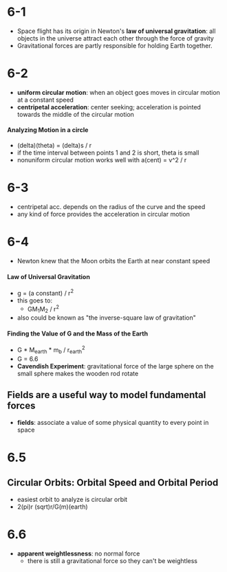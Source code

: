 # 6-1
- Space flight has its origin in Newton's **law of universal gravitation**: all objects in the universe attract each other through the force of gravity
- Gravitational forces are partly responsible for holding Earth together.

# 6-2
- **uniform circular motion**: when an object goes moves in circular motion at a constant speed
- **centripetal acceleration**: center seeking; acceleration is pointed towards the middle of the circular motion
#### Analyzing Motion in a circle
- (delta)(theta) = (delta)s / r
- if the time interval between points 1 and 2 is short, theta is small
- nonuniform circular motion works well with a(cent) =  v^2 / r

# 6-3
- centripetal acc. depends on the radius of the curve and the speed
- any kind of force provides the acceleration in circular motion

# 6-4
- Newton knew that the Moon orbits the Earth at near constant speed

#### Law of Universal Gravitation
- g = (a constant) / r<sup>2</sup>
- this goes to:
	- GM<sub>1</sub>M<sub>2</sub> / r<sup>2</sup>
- also could be known as "the inverse-square law of gravitation"

#### Finding the Value of G and the Mass of the Earth
- G * M<sub>earth</sub> * m<sub>b</sub> / r<sub>earth</sub><sup>2</sup>
- G = 6.6
- **Cavendish Experiment**: gravitational force of the large sphere on the small sphere makes the wooden rod rotate

## Fields are a useful way to model fundamental forces
- **fields**: associate a value of some physical quantity to every point in space

# 6.5

## Circular Orbits: Orbital Speed and Orbital Period
- easiest orbit to analyze is circular orbit
- 2(pi)r (sqrt)r/G(m)(earth)

# 6.6
- **apparent weightlessness**: no normal force
	- there is still a gravitational force so they can't be weightless
